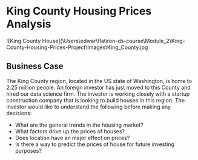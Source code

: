 
# King County Housing Prices Analysis

![King County House](\Users\edwar\flatiron-ds-course\Module_2\King-County-Housing-Prices-Project\Images\King_County.jpg

## Business Case

The King County region, located in the US state of Washington, is home to 2.25 million people.  An foreign investor has just moved to this County and hired our data science firm. The investor is working closely with a startup construction company that is looking to build houses in this region.  The investor would like to understand the following before making any decisions:

* What are the general trends in the housing market?
* What factors drive up the prices of houses?
* Does location have an major effect on prices?
* Is there a way to predict the prices of house for future investing purposes?


